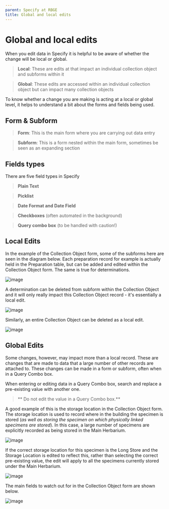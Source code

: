 ```yaml
---
parent: Specify at RBGE
title: Global and local edits
---
```


# Global and local edits

When you edit data in Specify it is helpful to be aware of whether the change will be local or global.

> **Local**: These are edits at that impact an individual collection object and subforms within it

> **Global**: These edits are accessed within an individual collection object but can impact many collection objects 

To know whether a change you are making is acting at a local or global level, it helps to understand a bit about the forms and fields being used.

## Form & Subform

> **Form**: This is the main form where you are carrying out data entry

> **Subform**: This is a form nested within the main form, sometimes be seen as an expanding section

## Fields types

There are five field types in Specify

> **Plain Text**

> **Picklist**

> **Date Format and Date Field**

> **Checkboxes** (often automated in the background)

> **Query combo box** (to be handled with caution!)


## Local Edits

In the example of the Collection Object form, some of the subforms here are seen in the diagram below. Each preparation record for example is actually held in the Preparation table, but can be added and edited within the Collection Object form. The same is true for determinations.

![image](https://user-images.githubusercontent.com/6713716/195291514-ef229875-aa2a-48f4-bca0-9312547bc384.png) 

A determination can be deleted from subform within the Collection Object and it will only really impact this Collection Object record - it's essentially a local edit.

![image](https://user-images.githubusercontent.com/6713716/195292783-c397eb6e-94cf-4e9b-9cc8-fe051c571c99.png)

Similarly, an entire Collection Object can be deleted as a local edit.

![image](https://user-images.githubusercontent.com/6713716/195293061-2b59dc4a-315d-471a-b8cc-12de81e6d9ef.png)

## Global Edits

Some changes, however, may impact more than a local record. These are changes that are made to data that a large number of other records are attached to. These changes can be made in a form or subform, often when in a Query Combo box.

When entering or editing data in a Query Combo box, search and replace a pre-existing value with another one.

> ** Do not edit the value in a Query Combo box.**

A good example of this is the storage location in the Collection Object form. The storage location is used to record where in the building the specimen is stored (_as well as storing the specimen on which physically linked specimens are stored_). In this case, a large number of specimens are explicitly recorded as being stored in the Main Herbarium.

![image](https://user-images.githubusercontent.com/6713716/195838174-f958f575-3f8e-4a23-8b01-d4e4d605ade3.png)

If the correct storage location for this specimen is the Long Store and the Storage Location is edited to reflect this, rather than selecting the correct pre-existing value, the edit will apply to all the specimens currently stored under the Main Herbarium.

![image](https://user-images.githubusercontent.com/6713716/195838326-fe517403-1d14-43ad-80ab-f908b04513b4.png)

The main fields to watch out for in the Collection Object form are shown below.

![image](https://user-images.githubusercontent.com/6713716/195839721-c7ecb188-59ec-4647-86f7-4400ff7180cc.png)





